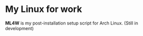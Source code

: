 # My Linux for work
**ML4W** is my post-installation setup script for Arch Linux. (Still in development)
